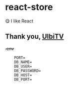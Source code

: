 # react-store

:yum: I like React 

## Thank you, [UlbiTV](https://www.youtube.com/c/UlbiTV)

~~.env~~

```
    PORT=
    DB_NAME=
    DB_USER=
    DB_PASSWORD=
    DB_HOST=
    DB_PORT=
```